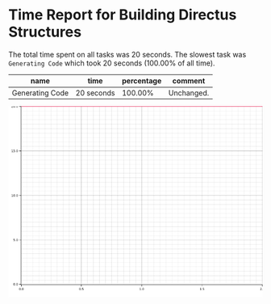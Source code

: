 # Time Report for Building Directus Structures

The total time spent on all tasks was 20 seconds.
The slowest task was `Generating Code` which took 20 seconds (100.00% of all time).

| name            | time       | percentage | comment    |
|-----------------|------------|------------|------------|
| Generating Code | 20 seconds | 100.00%    | Unchanged. |

![Plot](time_requirements_report.png)
